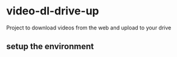 # video-dl-drive-up
Project to download videos from the web and upload to your drive

## setup the environment
